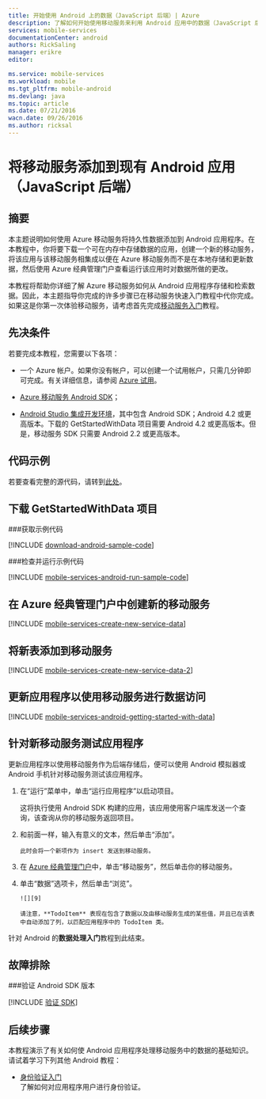 ```yaml
---
title: 开始使用 Android 上的数据（JavaScript 后端）| Azure
description: 了解如何开始使用移动服务来利用 Android 应用中的数据（JavaScript 后端）。
services: mobile-services
documentationCenter: android
authors: RickSaling
manager: erikre
editor: 

ms.service: mobile-services
ms.workload: mobile
ms.tgt_pltfrm: mobile-android
ms.devlang: java
ms.topic: article
ms.date: 07/21/2016
wacn.date: 09/26/2016
ms.author: ricksal
---
```


# 将移动服务添加到现有 Android 应用（JavaScript 后端）

## 摘要

本主题说明如何使用 Azure 移动服务将持久性数据添加到 Android 应用程序。在本教程中，你将要下载一个可在内存中存储数据的应用，创建一个新的移动服务，将该应用与该移动服务相集成以便在 Azure 移动服务而不是在本地存储和更新数据，然后使用 Azure 经典管理门户查看运行该应用时对数据所做的更改。

本教程将帮助你详细了解 Azure 移动服务如何从 Android 应用程序存储和检索数据。因此，本主题指导你完成的许多步骤已在移动服务快速入门教程中代你完成。如果这是你第一次体验移动服务，请考虑首先完成[移动服务入门](./mobile-services-android-get-started.md)教程。

## 先决条件

若要完成本教程，您需要以下各项：

- 一个 Azure 帐户。如果你没有帐户，可以创建一个试用帐户，只需几分钟即可完成。有关详细信息，请参阅 <a href="https://www.azure.cn/pricing/1rmb-trial/" target="_blank">Azure 试用</a>。

- [Azure 移动服务 Android SDK]；
- [Android Studio 集成开发环境](https://developer.android.com/sdk/index.html)，其中包含 Android SDK；Android 4.2 或更高版本。下载的 GetStartedWithData 项目需要 Android 4.2 或更高版本。但是，移动服务 SDK 只需要 Android 2.2 或更高版本。

## 代码示例

若要查看完整的源代码，请转到<a href="https://github.com/Azure/mobile-services-samples/tree/master/GettingStartedWithData/AndroidStudio">此处</a>。

## 下载 GetStartedWithData 项目

###获取示例代码

[!INCLUDE [download-android-sample-code](../../includes/download-android-sample-code.md)]

###检查并运行示例代码

[!INCLUDE [mobile-services-android-run-sample-code](../../includes/mobile-services-android-run-sample-code.md)]

## 在 Azure 经典管理门户中创建新的移动服务

[!INCLUDE [mobile-services-create-new-service-data](../../includes/mobile-services-create-new-service-data.md)]

## 将新表添加到移动服务

[!INCLUDE [mobile-services-create-new-service-data-2](../../includes/mobile-services-create-new-service-data-2.md)]

## 更新应用程序以使用移动服务进行数据访问

[!INCLUDE [mobile-services-android-getting-started-with-data](../../includes/mobile-services-android-getting-started-with-data.md)]

## 针对新移动服务测试应用程序

更新应用程序以使用移动服务作为后端存储后，便可以使用 Android 模拟器或 Android 手机针对移动服务测试该应用程序。

1. 在“运行”菜单中，单击“运行应用程序”以启动项目。

    这将执行使用 Android SDK 构建的应用，该应用使用客户端库发送一个查询，该查询从你的移动服务返回项目。

2. 和前面一样，输入有意义的文本，然后单击“添加”。

       此时会将一个新项作为 insert 发送到移动服务。

3. 在 [Azure 经典管理门户](https://manage.windowsazure.cn)中，单击“移动服务”，然后单击你的移动服务。

4. 单击“数据”选项卡，然后单击“浏览”。

       ![][9]
  
       请注意，**TodoItem** 表现在包含了数据以及由移动服务生成的某些值，并且已在该表中自动添加了列，以匹配应用程序中的 TodoItem 类。

针对 Android 的**数据处理入门**教程到此结束。

## 故障排除

###验证 Android SDK 版本

[!INCLUDE [验证 SDK](../../includes/mobile-services-verify-android-sdk-version.md)]

## 后续步骤

本教程演示了有关如何使 Android 应用程序处理移动服务中的数据的基础知识。请试着学习下列其他 Android 教程：

* [身份验证入门](./mobile-services-android-get-started-users.md)
    <br/>了解如何对应用程序用户进行身份验证。

<!-- Anchors. -->
[Download the Android app project]: #download-app
[Create the mobile service]: #create-service
[Add a data table for storage]: #add-table
[Update the app to use Mobile Services]: #update-app
[Test the app against Mobile Services]: #test-app
[Next Steps]: #next-steps

<!-- Images. -->

[8]: ./media/mobile-services-android-get-started-data/mobile-dashboard-tab.png
[9]: ./media/mobile-services-android-get-started-data/mobile-todoitem-data-browse.png
[12]: ./media/mobile-services-android-get-started-data/mobile-eclipse-project.png
[13]: ./media/mobile-services-android-get-started-data/mobile-quickstart-startup-android.png
[14]: ./media/mobile-services-android-get-started-data/mobile-services-import-android-workspace.png
[15]: ./media/mobile-services-android-get-started-data/mobile-services-import-android-project.png

<!-- URLs. -->

[Azure 经典管理门户]: https://manage.windowsazure.cn/
[Azure 移动服务 Android SDK]: http://aka.ms/Iajk6q
[GitHub]: http://go.microsoft.com/fwlink/p/?LinkID=282122
[Android SDK]: https://go.microsoft.com/fwLink/p/?LinkID=280125

<!---HONumber=Mooncake_0118_2016-->
